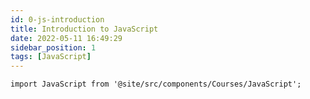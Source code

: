 ```yaml
---
id: 0-js-introduction
title: Introduction to JavaScript
date: 2022-05-11 16:49:29
sidebar_position: 1
tags: [JavaScript]
---
```


```mdx-code-block
import JavaScript from '@site/src/components/Courses/JavaScript';
```

<JavaScript />